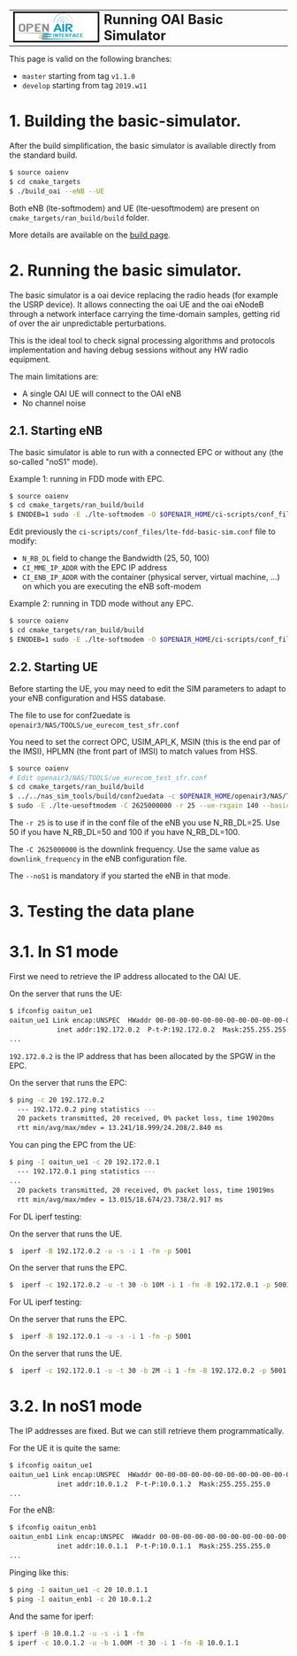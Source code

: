 <table style="border-collapse: collapse; border: none;">
  <tr style="border-collapse: collapse; border: none;">
    <td style="border-collapse: collapse; border: none;">
      <a href="http://www.openairinterface.org/">
         <img src="./images/oai_final_logo.png" alt="" border=3 height=50 width=150>
         </img>
      </a>
    </td>
    <td style="border-collapse: collapse; border: none; vertical-align: center;">
      <b><font size = "5">Running OAI Basic Simulator</font></b>
    </td>
  </tr>
</table>

This page is valid on the following branches:

- `master` starting from tag `v1.1.0`
- `develop` starting from tag `2019.w11`

# 1. Building the basic-simulator.

After the build simplification, the basic simulator is available directly from the standard build.

```bash
$ source oaienv
$ cd cmake_targets
$ ./build_oai --eNB --UE
```

Both eNB (lte-softmodem) and UE (lte-uesoftmodem) are present on `cmake_targets/ran_build/build` folder.

More details are available on the [build page](BUILD.md).

# 2. Running the basic simulator.

The basic simulator is a oai device replacing the radio heads (for example the USRP device). It allows connecting the oai UE and the oai eNodeB through a network interface carrying the time-domain samples, getting rid of over the air unpredictable perturbations.

This is the ideal tool to check signal processing algorithms and protocols implementation and having debug sessions without any HW radio equipment.

The main limitations are:

- A single OAI UE will connect to the OAI eNB
- No channel noise

## 2.1. Starting eNB

The basic simulator is able to run with a connected EPC or without any (the so-called "noS1" mode).

Example 1: running in FDD mode with EPC.

```bash
$ source oaienv
$ cd cmake_targets/ran_build/build
$ ENODEB=1 sudo -E ./lte-softmodem -O $OPENAIR_HOME/ci-scripts/conf_files/lte-fdd-basic-sim.conf --basicsim
```

Edit previously the `ci-scripts/conf_files/lte-fdd-basic-sim.conf` file to modify:

- `N_RB_DL` field to change the Bandwidth (25, 50, 100)
- `CI_MME_IP_ADDR` with the EPC IP address
- `CI_ENB_IP_ADDR` with the container (physical server, virtual machine, ...) on which you are executing the eNB soft-modem

Example 2: running in TDD mode without any EPC.

```bash
$ source oaienv
$ cd cmake_targets/ran_build/build
$ ENODEB=1 sudo -E ./lte-softmodem -O $OPENAIR_HOME/ci-scripts/conf_files/lte-tdd-basic-sim.conf --basicsim --noS1
```

## 2.2. Starting UE

Before starting the UE, you may need to edit the SIM parameters to adapt to your eNB configuration and HSS database.

The <conf> file to use for conf2uedate is `openair3/NAS/TOOLS/ue_eurecom_test_sfr.conf`

You need to set the correct OPC, USIM_API_K, MSIN (this is the end par of the IMSI), HPLMN (the front part of IMSI) to match values from HSS.

```bash
$ source oaienv
# Edit openair3/NAS/TOOLS/ue_eurecom_test_sfr.conf
$ cd cmake_targets/ran_build/build
$ ../../nas_sim_tools/build/conf2uedata -c $OPENAIR_HOME/openair3/NAS/TOOLS/ue_eurecom_test_sfr.conf -o .
$ sudo -E ./lte-uesoftmodem -C 2625000000 -r 25 --ue-rxgain 140 --basicsim [--noS1]
```

The `-r 25` is to use if in the conf file of the eNB you use N_RB_DL=25. Use 50 if you have N_RB_DL=50 and 100 if you have N_RB_DL=100.

The `-C 2625000000` is the downlink frequency. Use the same value as `downlink_frequency` in the eNB configuration file.

The `--noS1` is mandatory if you started the eNB in that mode.

# 3. Testing the data plane

# 3.1. In S1 mode

First we need to retrieve the IP address allocated to the OAI UE.

On the server that runs the UE:

```bash
$ ifconfig oaitun_ue1
oaitun_ue1 Link encap:UNSPEC  HWaddr 00-00-00-00-00-00-00-00-00-00-00-00-00-00-00-00  
            inet addr:192.172.0.2  P-t-P:192.172.0.2  Mask:255.255.255.0
...
```

`192.172.0.2` is the IP address that has been allocated by the SPGW in the EPC.

On the server that runs the EPC:

```bash
$ ping -c 20 192.172.0.2
  --- 192.172.0.2 ping statistics ---
  20 packets transmitted, 20 received, 0% packet loss, time 19020ms
  rtt min/avg/max/mdev = 13.241/18.999/24.208/2.840 ms
```

You can ping the EPC from the UE:

```bash
$ ping -I oaitun_ue1 -c 20 192.172.0.1
  --- 192.172.0.1 ping statistics ---
...
  20 packets transmitted, 20 received, 0% packet loss, time 19019ms
  rtt min/avg/max/mdev = 13.015/18.674/23.738/2.917 ms
```

For DL iperf testing:

On the server that runs the UE.

```bash
$  iperf -B 192.172.0.2 -u -s -i 1 -fm -p 5001
```

On the server that runs the EPC.

```bash
$  iperf -c 192.172.0.2 -u -t 30 -b 10M -i 1 -fm -B 192.172.0.1 -p 5001
```

For UL iperf testing:

On the server that runs the EPC.

```bash
$  iperf -B 192.172.0.1 -u -s -i 1 -fm -p 5001
```

On the server that runs the UE.

```bash
$  iperf -c 192.172.0.1 -u -t 30 -b 2M -i 1 -fm -B 192.172.0.2 -p 5001
```

# 3.2. In noS1 mode

The IP addresses are fixed. But we can still retrieve them programmatically.

For the UE it is quite the same:

```bash
$ ifconfig oaitun_ue1
oaitun_ue1 Link encap:UNSPEC  HWaddr 00-00-00-00-00-00-00-00-00-00-00-00-00-00-00-00  
            inet addr:10.0.1.2  P-t-P:10.0.1.2  Mask:255.255.255.0
...
```

For the eNB:

```bash
$ ifconfig oaitun_enb1
oaitun_enb1 Link encap:UNSPEC  HWaddr 00-00-00-00-00-00-00-00-00-00-00-00-00-00-00-00  
            inet addr:10.0.1.1  P-t-P:10.0.1.1  Mask:255.255.255.0
...
```

Pinging like this:

```bash
$ ping -I oaitun_ue1 -c 20 10.0.1.1
$ ping -I oaitun_enb1 -c 20 10.0.1.2
```

And the same for iperf:

```bash
$ iperf -B 10.0.1.2 -u -s -i 1 -fm
$ iperf -c 10.0.1.2 -u -b 1.00M -t 30 -i 1 -fm -B 10.0.1.1
```
